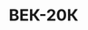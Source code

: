 ---
lang: ru
layout: featured
title: ВЕК-20К
max_weight: 20
icon: /assets/img/products/vek-15D-20D-30K.png
description: "Диапазон: 200кг... 20т</br>Высота цифры индикатора: 58мм</br>Цена деления: 10кг</br>Масса весов: 54кг</br>Длина весов: 805мм</br>Цена*: 33350грн"
---